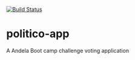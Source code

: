 [![Build Status](https://travis-ci.org/iamcristos/politico-app.svg?branch=develop)](https://travis-ci.org/iamcristos/politico-app)

# politico-app
A Andela Boot camp challenge voting application
